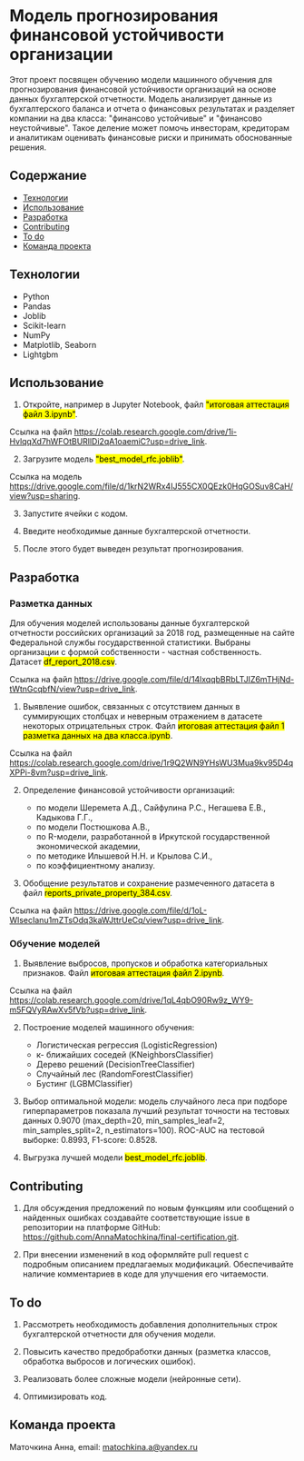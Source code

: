# Модель прогнозирования финансовой устойчивости организации

Этот проект посвящен обучению модели машинного обучения для прогнозирования финансовой устойчивости организаций на основе данных бухгалтерской отчетности. Модель анализирует данные из бухгалтерского баланса и отчета о финансовых результатах и разделяет компании на два класса: "финансово устойчивые" и "финансово неустойчивые". Такое деление может помочь инвесторам, кредиторам и аналитикам оценивать финансовые риски и принимать обоснованные решения.

## Содержание
- [Технологии](#технологии)
- [Использование](#использование)
- [Разработка](#разработка)
- [Contributing](#contributing)
- [To do](#to-do)
- [Команда проекта](#команда-проекта)

## Технологии
- Python
- Pandas
- Joblib
- Scikit-learn
- NumPy
- Matplotlib, Seaborn
- Lightgbm

## Использование
1. Откройте, например в Jupyter Notebook, файл <mark>"итоговая аттестация файл 3.ipynb"</mark>. 

Ссылка на файл https://colab.research.google.com/drive/1i-HvlqqXd7hWFOtBURllDi2qA1oaemiC?usp=drive_link.

2. Загрузите модель <mark>"best_model_rfc.joblib"</mark>.

Ссылка на модель https://drive.google.com/file/d/1krN2WRx4IJ555CX0QEzk0HqGOSuv8CaH/view?usp=sharing.

3. Запустите ячейки с кодом.

4. Введите необходимые данные бухгалтерской отчетности.

5. После этого будет выведен результат прогнозирования.

## Разработка
### Разметка данных
Для обучения моделей использованы данные бухгалтерской отчетности российских организаций за 2018 год, размещенные на сайте Федеральной службы государственной статистики. Выбраны организации с формой собственности - частная собственность. 
Датасет <mark>df_report_2018.csv</mark>.

Ссылка на файл https://drive.google.com/file/d/14lxqqbBRbLTJIZ6mTHjNd-tWtnGcqbfN/view?usp=drive_link.

1. Выявление ошибок, связанных с отсутствием данных в суммирующих столбцах и неверным отражением в датасете некоторых отрицательных строк. Файл <mark>итоговая аттестация файл 1 разметка данных на два класса.ipynb</mark>. 

Ссылка на файл https://colab.research.google.com/drive/1r9Q2WN9YHsWU3Mua9kv95D4qXPPi-8vm?usp=drive_link.

2. Определение финансовой устойчивости организаций:

    - по модели Шеремета А.Д., Сайфулина Р.С., Негашева Е.В., Кадыкова Г.Г.,
    - по модели Постюшкова А.В.,
    - по R-модели, разработанной в Иркутской государственной экономической академии,
    - по методике Илышевой Н.Н. и Крылова С.И.,
    - по коэффициентному анализу.

3. Обобщение результатов и сохранение размеченного датасета в файл <mark> reports_private_property_384.csv</mark>. 

Ссылка на файл https://drive.google.com/file/d/1oL-WlsecIanu1mZTsOdq3kaWJttrUeCq/view?usp=drive_link.

### Обучение моделей
1. Выявление выбросов, пропусков и обработка категориальных признаков. Файл <mark>итоговая аттестация файл 2.ipynb</mark>.

Ссылка на файл https://colab.research.google.com/drive/1qL4qbO90Rw9z_WY9-m5FQVyRAwXv5fVb?usp=drive_link.

2. Построение моделей машинного обучения:

    - Логистическая регрессия (LogisticRegression)
    - к- ближайших соседей (KNeighborsClassifier)
    - Дерево решений (DecisionTreeClassifier)
    - Случайный лес (RandomForestClassifier)
    - Бустинг (LGBMClassifier)

3. Выбор оптимальной модели: модель случайного леса при подборе гиперпараметров показала лучший результат точности на тестовых данных 0.9070 (max_depth=20, min_samples_leaf=2, min_samples_split=2, n_estimators=100). ROC-AUC на тестовой выборке: 0.8993, F1-score: 0.8528.

4. Выгрузка лучшей модели <mark>best_model_rfc.joblib</mark>.

## Contributing
1. Для обсуждения предложений по новым функциям или сообщений о найденных ошибках создавайте соответствующие issue в репозитории на платформе GitHub: https://github.com/AnnaMatochkina/final-certification.git.

2. При внесении изменений в код оформляйте pull request с подробным описанием предлагаемых модификаций. Обеспечивайте наличие комментариев в коде для улучшения его читаемости.

## To do
1. Рассмотреть необходимость добавления дополнительных строк бухгалтерской отчетности для обучения модели.

2. Повысить качество предобработки данных (разметка классов, обработка выбросов и логических ошибок).

3. Реализовать более сложные модели (нейронные сети).

4. Оптимизировать код.

## Команда проекта
Маточкина Анна, email: matochkina.a@yandex.ru
